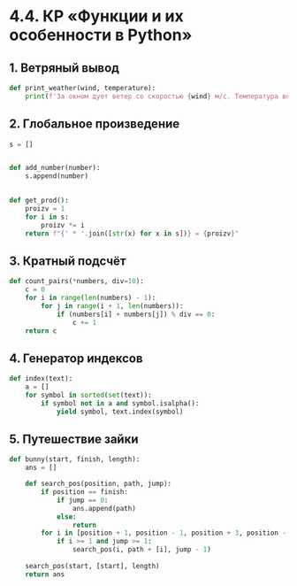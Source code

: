 # 4.4. КР «Функции и их особенности в Python»
## 1. Ветряный вывод
```python
def print_weather(wind, temperature):
    print(f'За окном дует ветер со скоростью {wind} м/с. Температура воздуха {temperature}°C.')
```
## 2. Глобальное произведение
```python
s = []


def add_number(number):
    s.append(number)

    
def get_prod():
    proizv = 1
    for i in s:
        proizv *= i
    return f"{' * '.join([str(x) for x in s])} = {proizv}"
```
## 3. Кратный подсчёт
```python
def count_pairs(*numbers, div=10):
    c = 0
    for i in range(len(numbers) - 1):
        for j in range(i + 1, len(numbers)):
            if (numbers[i] + numbers[j]) % div == 0:
                c += 1
    return c
```
## 4. Генератор индексов
```python
def index(text):
    a = []
    for symbol in sorted(set(text)):
        if symbol not in a and symbol.isalpha():
            yield symbol, text.index(symbol)
```
## 5. Путешествие зайки
```python
def bunny(start, finish, length):
    ans = []

    def search_pos(position, path, jump):
        if position == finish: 
            if jump == 0:
                ans.append(path)
            else:
                return
        for i in [position + 1, position - 1, position + 3, position - 3]:
            if i >= 1 and jump >= 1:
                search_pos(i, path + [i], jump - 1)
    
    search_pos(start, [start], length)
    return ans
```

